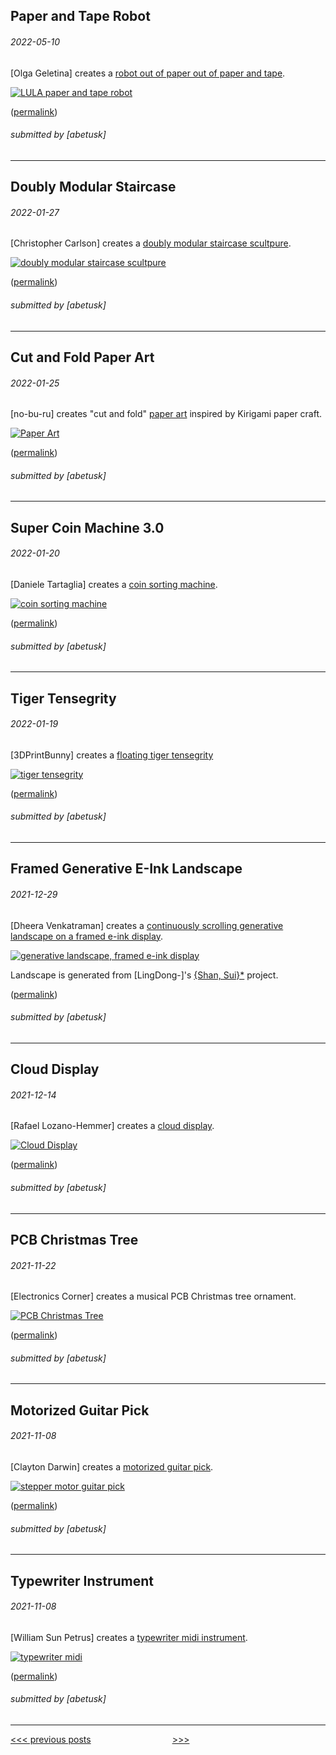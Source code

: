 Paper and Tape Robot
----

###### 2022-05-10

\[Olga Geletina\] creates a [robot out of paper out of paper and tape](https://www.geletina.com/lula).

[![LULA paper and tape robot](img/2022-05-10-lula.jpg)](https://www.geletina.com/lula)


([permalink](https://web.archive.org/web/20210412145000/https://www.geletina.com/lula))

###### submitted by \[abetusk\]




---


Doubly Modular Staircase
----

###### 2022-01-27

\[Christopher Carlson\] creates a [doubly modular staircase scultpure](https://christophercarlson.com/portfolio/doubly-modular-sculpture/).

[![doubly modular staircase scultpure](img/2022-01-27_doubly-modular-staircase.jpg)](https://christophercarlson.com/portfolio/doubly-modular-sculpture/)


([permalink](https://web.archive.org/web/20210419061815/https://christophercarlson.com/portfolio/doubly-modular-sculpture/))

###### submitted by \[abetusk\]




---


Cut and Fold Paper Art
----

###### 2022-01-25

\[no-bu-ru\] creates "cut and fold" [paper art](https://no-bu-ru.com/collections/paper-art) inspired by Kirigami paper craft.

[![Paper Art](img/2022-01-25-paper-fold-architecture.jpg)](https://no-bu-ru.com/collections/paper-art)


([permalink](https://web.archive.org/web/20220125215733/https://no-bu-ru.com/collections/paper-art))

###### submitted by \[abetusk\]




---


Super Coin Machine 3.0
----

###### 2022-01-20

\[Daniele Tartaglia\] creates a [coin sorting machine](https://www.youtube.com/watch?v=5DuVCqvTGqM).

[![coin sorting machine](img/2021-01-20-coin-sorter.gif)](https://www.youtube.com/watch?v=5DuVCqvTGqM)


([permalink](https://web.archive.org/web/20220120181650/https://www.youtube.com/watch?v=5DuVCqvTGqM))

###### submitted by \[abetusk\]




---


Tiger Tensegrity
----

###### 2022-01-19

\[3DPrintBunny\] creates a [floating tiger tensegrity](https://twitter.com/3DPrintBunny/status/1483612192536956930)

[![tiger tensegrity](img/2022-01-19_tensegrity.jpg)](https://twitter.com/3DPrintBunny/status/1483612192536956930)


([permalink](https://web.archive.org/web/20221230000000/https://twitter.com/3DPrintBunny/status/1483612192536956930))

###### submitted by \[abetusk\]




---


Framed Generative E-Ink Landscape
----

###### 2021-12-29

\[Dheera Venkatraman\] creates a [continuously scrolling generative landscape on
a framed e-ink display](https://dheera.net/projects/einkframe/).

[![generative landscape, framed e-ink display](img/2021-12-29-gen-eink.jpg)](https://dheera.net/projects/einkframe/)

Landscape is generated from \[LingDong-\]'s [{Shan, Sui}*](https://github.com/LingDong-/shan-shui-inf) project.


([permalink](https://web.archive.org/web/20210814134329/https://dheera.net/projects/einkframe/))

###### submitted by \[abetusk\]




---


Cloud Display
----

###### 2021-12-14

\[Rafael Lozano-Hemmer\] creates a [cloud display](https://www.lozano-hemmer.com/cloud_display.php).

[![Cloud Display](img/2021-12-14-cloud-lozano-hemmer.gif)](https://www.lozano-hemmer.com/cloud_display.php)


([permalink](https://web.archive.org/web/20210421062455/https://www.lozano-hemmer.com/cloud_display.php))

###### submitted by \[abetusk\]




---


PCB Christmas Tree
----

###### 2021-11-22


\[Electronics Corner\] creates a musical PCB Christmas tree ornament.

[![PCB Christmas Tree](img/2021-11-22-pcb-xmas-tree.jpg)](youtube.com/watch?v=CtCOZ-O_l3M)


([permalink](https://web.archive.org/web/20210125181648/https://www.tindie.com/products/alexisgm/musical-led-christmas-tree-kit/))

###### submitted by \[abetusk\]




---


Motorized Guitar Pick
----

###### 2021-11-08

\[Clayton Darwin\] creates a [motorized guitar pick](https://www.youtube.com/watch?v=0zi1-Slm8zo).

[![stepper motor guitar pick](img/2021-11-08-stepper-guitar-picker.gif)](https://www.youtube.com/watch?v=0zi1-Slm8zo)


([permalink](https://web.archive.org/web/20201111013017/https://www.youtube.com/watch?v=0zi1-Slm8zo))

###### submitted by \[abetusk\]




---


Typewriter Instrument
----

###### 2021-11-08

\[William Sun Petrus\] creates a [typewriter midi instrument](https://www.youtube.com/watch?v=liDnSRDTBhQ).

[![typewriter midi](img/2021-11-08-typewriter-midi.gif)](https://www.youtube.com/watch?v=liDnSRDTBhQ)


([permalink](https://web.archive.org/web/20201103074334/https://www.youtube.com/watch?v=liDnSRDTBhQ))

###### submitted by \[abetusk\]




---





[<<< previous posts](2.html) &nbsp; &nbsp; &nbsp; &nbsp; &nbsp; &nbsp; &nbsp; &nbsp; &nbsp; &nbsp; &nbsp; &nbsp; &nbsp; &nbsp; &nbsp; &nbsp; [>>>](/)



